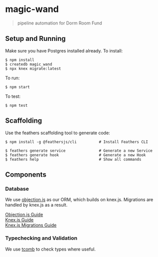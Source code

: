 # magic-wand

> pipeline automation for Dorm Room Fund


## Setup and Running

Make sure you have Postgres installed already. To install:

```
$ npm install
$ createdb magic_wand
$ npx knex migrate:latest
```

To run:

```
$ npm start
```

To test:

```
$ npm test
```

## Scaffolding

Use the feathers scaffolding tool to generate code:

```
$ npm install -g @feathersjs/cli          # Install Feathers CLI

$ feathers generate service               # Generate a new Service
$ feathers generate hook                  # Generate a new Hook
$ feathers help                           # Show all commands
```

## Components

### Database

We use [objection.js](http://vincit.github.io/objection.js/) as our ORM, 
which builds on knex.js. Migrations are handled by knex.js as a result.

[Objection.js Guide](http://vincit.github.io/objection.js/)  
[Knex.js Guide](https://knexjs.org/#Migrations)  
[Knex.js Migrations Guide](https://knexjs.org/#Migrations)  

### Typechecking and Validation

We use [tcomb](https://github.com/gcanti/tcomb) to check types where useful.
